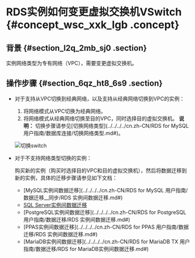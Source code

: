 # RDS实例如何变更虚拟交换机VSwitch {#concept_wsc_xxk_lgb .concept}

## 背景 {#section_l2q_2mb_sj0 .section}

实例网络类型为专有网络（VPC），需要变更虚拟交换机。

## 操作步骤 {#section_6qz_ht8_6s9 .section}

-   对于支持从VPC切换到经典网络，以及支持从经典网络切换到VPC的实例：

    1.  将网络模式从VPC切换为经典网络。
    2.  将网络模式从经典网络切换至目的VPC，同时选择目的虚拟交换机。
    **说明：** 切换步骤请参见[切换网络类型](../../../../cn.zh-CN/RDS for MySQL 用户指南/数据库连接/切换网络类型.md#)。

    ![切换switch](http://static-aliyun-doc.oss-cn-hangzhou.aliyuncs.com/assets/img/8398/155860359647821_zh-CN.png)

-   对于不支持网络类型切换的实例：

    购买新的实例（购买时选择目的VPC和目的虚拟交换机），然后将数据迁移到新的实例，具体的迁移步骤请参见如下文档：

    -   [MySQL实例间数据迁移](../../../../cn.zh-CN/RDS for MySQL 用户指南/数据迁移__同步/RDS 实例间数据迁移.md#)
    -   [SQL Server实例间数据迁移](https://help.aliyun.com/document_detail/26626.html)
    -   [PostgreSQL实例间数据迁移](../../../../cn.zh-CN/RDS for PostgreSQL 用户指南/数据迁移/RDS 实例间数据迁移.md#)
    -   [PPAS实例间数据迁移](../../../../cn.zh-CN/RDS for PPAS 用户指南/数据迁移/RDS 实例间数据迁移.md#)
    -   [MariaDB实例间数据迁移](../../../../cn.zh-CN/RDS for MariaDB TX 用户指南/数据迁移/RDS for MariaDB实例间数据迁移.md#)


